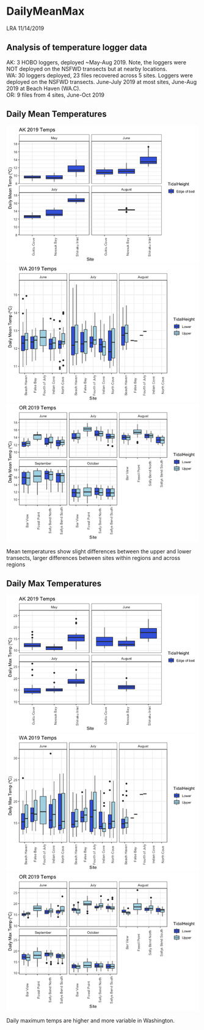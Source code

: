 DailyMeanMax
================
LRA
11/14/2019

## Analysis of temperature logger data

AK: 3 HOBO loggers, deployed ~May-Aug 2019. Note, the loggers were NOT
deployed on the NSFWD transects but at nearby locations.  
WA: 30 loggers deployed, 23 files recovered across 5 sites. Loggers were
deployed on the NSFWD transects. June-July 2019 at most sites, June-Aug
2019 at Beach Haven (WA.C).  
OR: 9 files from 4 sites, June-Oct
2019

## Daily Mean Temperatures

![](DailyMeanMax_files/figure-gfm/mean%20temps-1.png)<!-- -->![](DailyMeanMax_files/figure-gfm/mean%20temps-2.png)<!-- -->![](DailyMeanMax_files/figure-gfm/mean%20temps-3.png)<!-- -->

Mean temperatures show slight differences between the upper and lower
transects, larger differences between sites within regions and across
regions

## Daily Max Temperatures

![](DailyMeanMax_files/figure-gfm/max%20temps-1.png)<!-- -->![](DailyMeanMax_files/figure-gfm/max%20temps-2.png)<!-- -->![](DailyMeanMax_files/figure-gfm/max%20temps-3.png)<!-- -->

Daily maximum temps are higher and more variable in Washington.
